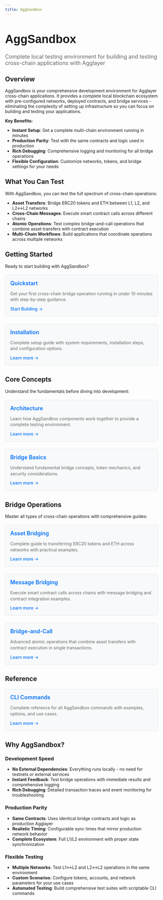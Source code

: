 ```yaml
---
title: AggSandbox
---
```


<!-- Page Header Component -->
<h1 style="text-align: left; font-size: 38px; font-weight: 700; font-family: 'Inter Tight', sans-serif;">
  AggSandbox
</h1>

<div style="text-align: left; margin: 0.5rem 0;">
  <p style="font-size: 18px; color: #666; max-width: 600px; margin: 0;">
    Complete local testing environment for building and testing cross-chain applications with Agglayer
  </p>
</div>

## Overview

AggSandbox is your comprehensive development environment for Agglayer cross-chain applications. It provides a complete local blockchain ecosystem with pre-configured networks, deployed contracts, and bridge services - eliminating the complexity of setting up infrastructure so you can focus on building and testing your applications.

**Key Benefits:**
- **Instant Setup**: Get a complete multi-chain environment running in minutes
- **Production Parity**: Test with the same contracts and logic used in production
- **Rich Debugging**: Comprehensive logging and monitoring for all bridge operations
- **Flexible Configuration**: Customize networks, tokens, and bridge settings for your needs

## What You Can Test

With AggSandbox, you can test the full spectrum of cross-chain operations:

- **Asset Transfers**: Bridge ERC20 tokens and ETH between L1, L2, and L2↔L2 networks
- **Cross-Chain Messages**: Execute smart contract calls across different chains
- **Atomic Operations**: Test complex bridge-and-call operations that combine asset transfers with contract execution
- **Multi-Chain Workflows**: Build applications that coordinate operations across multiple networks

## Getting Started

Ready to start building with AggSandbox?

<div style="display: flex; flex-direction: column; gap: 1rem; max-width: 800px; margin: 1rem 0;">

  <!-- Quickstart Card -->
  <div style="background: #f8f9fa; border: 1px solid #dee2e6; border-radius: 6px; padding: 1rem 1rem; margin: 0.25rem 0;">
    <h3 style="color: #0071F7; margin: 0 0 0.5rem 0; font-size: 18px; font-weight: 600;">
      Quickstart
    </h3>
    <p style="color: #666; margin-bottom: 0.75rem; line-height: 1.4; font-size: 14px;">
      Get your first cross-chain bridge operation running in under 10 minutes with step-by-step guidance.
    </p>
    <a href="/agglayer/developer-tools/aggsandbox/quickstart/" style="color: #0071F7; text-decoration: none; font-weight: 500; font-size: 14px;">
      Start Building →
    </a>
  </div>

  <!-- Installation Card -->
  <div style="background: #f8f9fa; border: 1px solid #dee2e6; border-radius: 6px; padding: 1rem 1rem; margin: 0.25rem 0;">
    <h3 style="color: #0071F7; margin: 0 0 0.5rem 0; font-size: 18px; font-weight: 600;">
      Installation
    </h3>
    <p style="color: #666; margin-bottom: 0.75rem; line-height: 1.4; font-size: 14px;">
      Complete setup guide with system requirements, installation steps, and configuration options.
    </p>
    <a href="/agglayer/developer-tools/aggsandbox/installation/" style="color: #0071F7; text-decoration: none; font-weight: 500; font-size: 14px;">
      Learn more →
    </a>
  </div>

</div>

## Core Concepts

Understand the fundamentals before diving into development:

<div style="display: flex; flex-direction: column; gap: 1rem; max-width: 800px; margin: 1rem 0;">

  <!-- Architecture Card -->
  <div style="background: #f8f9fa; border: 1px solid #dee2e6; border-radius: 6px; padding: 1rem 1rem; margin: 0.25rem 0;">
    <h3 style="color: #0071F7; margin: 0 0 0.5rem 0; font-size: 18px; font-weight: 600;">
      Architecture
    </h3>
    <p style="color: #666; margin-bottom: 0.75rem; line-height: 1.4; font-size: 14px;">
      Learn how AggSandbox components work together to provide a complete testing environment.
    </p>
    <a href="/agglayer/developer-tools/aggsandbox/architecture/" style="color: #0071F7; text-decoration: none; font-weight: 500; font-size: 14px;">
      Learn more →
    </a>
  </div>

  <!-- Bridge Basics Card -->
  <div style="background: #f8f9fa; border: 1px solid #dee2e6; border-radius: 6px; padding: 1rem 1rem; margin: 0.25rem 0;">
    <h3 style="color: #0071F7; margin: 0 0 0.5rem 0; font-size: 18px; font-weight: 600;">
      Bridge Basics
    </h3>
    <p style="color: #666; margin-bottom: 0.75rem; line-height: 1.4; font-size: 14px;">
      Understand fundamental bridge concepts, token mechanics, and security considerations.
    </p>
    <a href="/agglayer/developer-tools/aggsandbox/bridge-basics/" style="color: #0071F7; text-decoration: none; font-weight: 500; font-size: 14px;">
      Learn more →
    </a>
  </div>

</div>

## Bridge Operations

Master all types of cross-chain operations with comprehensive guides:

<div style="display: flex; flex-direction: column; gap: 1rem; max-width: 800px; margin: 1rem 0;">

  <!-- Asset Bridging Card -->
  <div style="background: #f8f9fa; border: 1px solid #dee2e6; border-radius: 6px; padding: 1rem 1rem; margin: 0.25rem 0;">
    <h3 style="color: #0071F7; margin: 0 0 0.5rem 0; font-size: 18px; font-weight: 600;">
      Asset Bridging
    </h3>
    <p style="color: #666; margin-bottom: 0.75rem; line-height: 1.4; font-size: 14px;">
      Complete guide to transferring ERC20 tokens and ETH across networks with practical examples.
    </p>
    <a href="/agglayer/developer-tools/aggsandbox/asset-bridging/" style="color: #0071F7; text-decoration: none; font-weight: 500; font-size: 14px;">
      Learn more →
    </a>
  </div>

  <!-- Message Bridging Card -->
  <div style="background: #f8f9fa; border: 1px solid #dee2e6; border-radius: 6px; padding: 1rem 1rem; margin: 0.25rem 0;">
    <h3 style="color: #0071F7; margin: 0 0 0.5rem 0; font-size: 18px; font-weight: 600;">
      Message Bridging
    </h3>
    <p style="color: #666; margin-bottom: 0.75rem; line-height: 1.4; font-size: 14px;">
      Execute smart contract calls across chains with message bridging and contract integration examples.
    </p>
    <a href="/agglayer/developer-tools/aggsandbox/message-bridging/" style="color: #0071F7; text-decoration: none; font-weight: 500; font-size: 14px;">
      Learn more →
    </a>
  </div>

  <!-- Bridge-and-Call Card -->
  <div style="background: #f8f9fa; border: 1px solid #dee2e6; border-radius: 6px; padding: 1rem 1rem; margin: 0.25rem 0;">
    <h3 style="color: #0071F7; margin: 0 0 0.5rem 0; font-size: 18px; font-weight: 600;">
      Bridge-and-Call
    </h3>
    <p style="color: #666; margin-bottom: 0.75rem; line-height: 1.4; font-size: 14px;">
      Advanced atomic operations that combine asset transfers with contract execution in single transactions.
    </p>
    <a href="/agglayer/developer-tools/aggsandbox/bridge-and-call/" style="color: #0071F7; text-decoration: none; font-weight: 500; font-size: 14px;">
      Learn more →
    </a>
  </div>

</div>

## Reference

<div style="display: flex; flex-direction: column; gap: 1rem; max-width: 800px; margin: 1rem 0;">

  <!-- CLI Commands Card -->
  <div style="background: #f8f9fa; border: 1px solid #dee2e6; border-radius: 6px; padding: 1rem 1rem; margin: 0.25rem 0;">
    <h3 style="color: #0071F7; margin: 0 0 0.5rem 0; font-size: 18px; font-weight: 600;">
      CLI Commands
    </h3>
    <p style="color: #666; margin-bottom: 0.75rem; line-height: 1.4; font-size: 14px;">
      Complete reference for all AggSandbox commands with examples, options, and use cases.
    </p>
    <a href="/agglayer/developer-tools/aggsandbox/cli-commands/" style="color: #0071F7; text-decoration: none; font-weight: 500; font-size: 14px;">
      Learn more →
    </a>
  </div>

</div>

## Why AggSandbox?

### **Development Speed**
- **No External Dependencies**: Everything runs locally - no need for testnets or external services
- **Instant Feedback**: Test bridge operations with immediate results and comprehensive logging
- **Rich Debugging**: Detailed transaction traces and event monitoring for troubleshooting

### **Production Parity**
- **Same Contracts**: Uses identical bridge contracts and logic as production Agglayer
- **Realistic Timing**: Configurable sync times that mirror production network behavior
- **Complete Ecosystem**: Full L1/L2 environment with proper state synchronization

### **Flexible Testing**
- **Multiple Networks**: Test L1↔L2 and L2↔L2 operations in the same environment
- **Custom Scenarios**: Configure tokens, accounts, and network parameters for your use cases
- **Automated Testing**: Build comprehensive test suites with scriptable CLI commands
